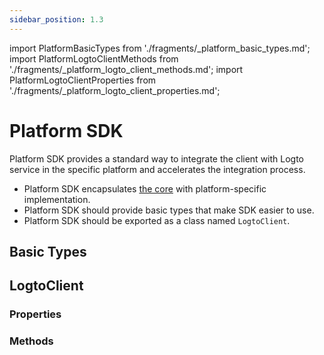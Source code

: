 ```yaml
---
sidebar_position: 1.3
---
```


import PlatformBasicTypes from './fragments/\_platform_basic_types.md';
import PlatformLogtoClientMethods from './fragments/\_platform_logto_client_methods.md';
import PlatformLogtoClientProperties from './fragments/\_platform_logto_client_properties.md';

# Platform SDK

Platform SDK provides a standard way to integrate the client with Logto service in the specific platform and accelerates the integration process.

- Platform SDK encapsulates [the core](./core-sdk-convention) with platform-specific implementation.
- Platform SDK should provide basic types that make SDK easier to use.
- Platform SDK should be exported as a class named `LogtoClient`.

## Basic Types

<PlatformBasicTypes />

## LogtoClient

### Properties

<PlatformLogtoClientProperties />

### Methods

<PlatformLogtoClientMethods />
